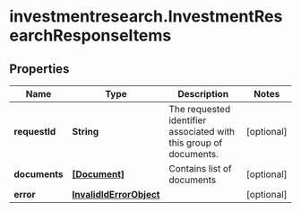 # investmentresearch.InvestmentResearchResponseItems

## Properties

Name | Type | Description | Notes
------------ | ------------- | ------------- | -------------
**requestId** | **String** | The requested identifier associated with this group of documents. | [optional] 
**documents** | [**[Document]**](Document.md) | Contains list of documents | [optional] 
**error** | [**InvalidIdErrorObject**](InvalidIdErrorObject.md) |  | [optional] 


